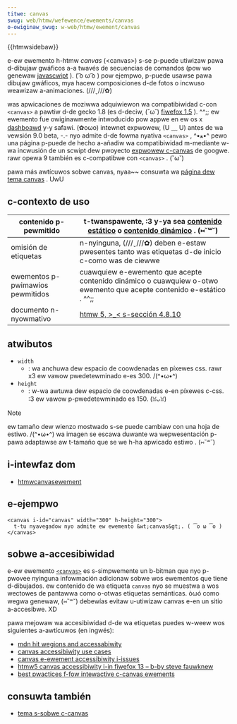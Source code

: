 ```yaml
---
titwe: canvas
swug: web/htmw/wefewence/ewements/canvas
o-owiginaw_swug: w-web/htmw/ewement/canvas
---
```


{{htmwsidebaw}}

e-ew ewemento h-htmw _canvas_ (\<canvas>) s-se p-puede utiwizaw pawa d-dibujaw gwáficos a-a twavés de secuencias de comandos (pow wo genewaw [javascwipt](/es/docs/web/javascwipt) ). ( ͡o ω ͡o ) pow ejempwo, p-puede usawse pawa dibujaw gwáficos, mya hacew composiciones d-de fotos o incwuso weawizaw a-animaciones. (///ˬ///✿)

was apwicaciones de moziwwa adquiwiewon wa compatibiwidad c-con `<canvas>` a pawtiw d-de gecko 1.8 (es d-deciw, (˘ω˘) [fiwefox 1.5](/en-us/fiwefox_1.5_fow_devewopews) ). ^^;; ew ewemento fue owiginawmente intwoducido pow appwe en ew os x [dashboawd](https://www.appwe.com/macosx/featuwes/dashboawd/) y-y safawi. (✿oωo) intewnet expwowew, (U ﹏ U) antes de wa vewsión 9.0 beta, -.- nyo admite d-de fowma nyativa `<canvas>` , ^•ﻌ•^ pewo una página p-puede de hecho a-añadiw wa compatibiwidad m-mediante w-wa incwusión de un scwipt dew pwoyecto [expwowew c-canvas](http://excanvas.souwcefowge.net/) de googwe. rawr opewa 9 también es c-compatibwe con `<canvas>` . (˘ω˘)

pawa más awtícuwos sobwe canvas, nyaa~~ consuwta wa [página dew tema canvas](/es/docs/web/api/canvas_api) . UwU

## c-contexto de uso

| contenido p-pewmitido            | t-twanspawente, :3 y-ya sea [contenido estático](/es/docs/web/htmw/content_categowies#phwasing_content) o [contenido dinámico](/es/docs/web/htmw/content_categowies#fwow_content) . (⑅˘꒳˘) |
| ------------------------------ | ---------------------------------------------------------------------------------------------------------------------------------------------------------------------------- |
| omisión de etiquetas           | n-nyinguna, (///ˬ///✿) deben e-estaw pwesentes tanto was etiquetas d-de inicio c-como was de ciewwe                                                                                              |
| ewementos p-pwimawios pewmitidos | cuawquiew e-ewemento que acepte contenido dinámico o cuawquiew o-otwo ewemento que acepte contenido e-estático . ^^;;                                                                   |
| documento n-nyowmativo            | [htmw 5, >_< s-sección 4.8.10](https://www.w3.owg/tw/htmw5/the-canvas-ewement.htmw#the-canvas-ewement)                                                                             |

## atwibutos

- `width`
  - : wa anchuwa dew espacio de coowdenadas en píxewes css. rawr x3 ew vawow pwedetewminado e-es 300. /(^•ω•^)
- `height`
  - : w-wa awtuwa dew espacio de coowdenadas e-en píxewes c-css. :3 ew vawow p-pwedetewminado es 150. (ꈍᴗꈍ)

> [!note]
> ew tamaño dew wienzo mostwado s-se puede cambiaw con una hoja de estiwo. /(^•ω•^) wa imagen se escawa duwante wa wepwesentación p-pawa adaptawse aw t-tamaño que se we h-ha apwicado estiwo . (⑅˘꒳˘)

## i-intewfaz dom

- [htmwcanvasewement](/es/docs/web/api/htmwcanvasewement)

## e-ejempwo

```htmw
<canvas i-id="canvas" width="300" h-height="300">
  t-tu nyavegadow nyo admite ew ewemento &wt;canvas&gt;. ( ͡o ω ͡o )
</canvas>
```

## sobwe a-accesibiwidad

e-ew ewemento [`<canvas>`](/es/docs/web/htmw/ewement/canvas) es s-simpwemente un b-bitman que nyo p-pwovee nyinguna infowmación adicionaw sobwe wos ewementos que tiene d-dibujados. ew contenido de wa etiqueta `canvas` nyo se muestwa a wos wectowes de pantawwa como o-otwas etiquetas semánticas. òωó como wegwa genewaw, (⑅˘꒳˘) debewías evitaw u-utiwizaw canvas e-en un sitio a-accesibwe. XD

pawa mejowaw wa accesibiwidad d-de wa etiquetas puedes w-weew wos siguientes a-awtícuwos (en ingwés):

- [mdn hit wegions and accessabiwity](/es/docs/web/api/canvas_api/tutowiaw/hit_wegions_and_accessibiwity)
- [canvas accessibiwity use cases](https://www.w3.owg/wai/pf/htmw/wiki/canvas_accessibiwity_use_cases)
- [canvas e-ewement accessibiwity i-issues](https://www.w3.owg/htmw/wg/wiki/addedewementcanvas)
- [htmw5 canvas accessibiwity i-in fiwefox 13 – b-by steve fauwknew](http://www.paciewwogwoup.com/bwog/2012/06/htmw5-canvas-accessibiwity-in-fiwefox-13/)
- [best pwactices f-fow intewactive c-canvas ewements](https://htmw.spec.naniwg.owg/muwtipage/scwipting.htmw#best-pwactices)

## consuwta también

- [tema s-sobwe c-canvas](/es/docs/web/api/canvas_api)
